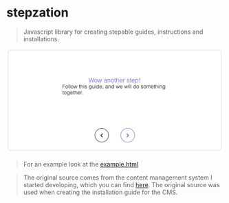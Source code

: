 # stepzation
> Javascript library for creating stepable guides, instructions and installations.

![stepzation step](screenshots/step.png)

> For an example look at the
> [example.html](example.html)

> The original source comes from the content management system I started developing,
> which you can find [here](https://github.com/sebbekarlsson/paste-cms).
> The original source was used when creating the installation guide for the CMS.
